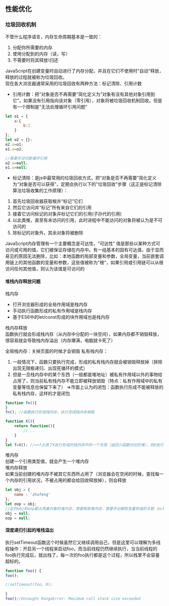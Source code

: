 ## 性能优化
### 垃圾回收机制
不管什么程序语言，内存生命周期基本是一致的：
1. 分配你所需要的内存
2. 使用分配到的内存（读，写）
3. 不需要时将其释放\归还
 
JavaScript在创建变量时自动进行了内存分配，并且在它们不使用时"自动"释放，释放的过程就被称为垃圾回收。   
现在各大浏览器通常采用的垃圾回收有两种方法：标记清除、引用计数
- 引用计数：把“对象是否不再需要”简化定义为“对象有没有其他对象引用到它”。如果没有引用指向该对象（零引用），对象将被垃圾回收机制回收。但是有一个限制是"无法处理循环引用问题"
```javascript
let o1 = {
    a:{
        b:2
    }
};
let o2 = {};
o2.o=o1;
o1.o=o2;

//需要手动切断循环引用
o2.o=null;
o1.o=null;
```
- 标记清除：是js中最常用的垃圾回收方式，把“对象是否不再需要”简化定义为“对象是否可以获得”，定期会执行以下的"垃圾回收"步骤（这正是标记清除算法垃圾收集的工作原理）：
1. 首先垃圾回收器获取根并“标记”它们
2. 然后它访问并“标记”所有来自它们的引用
3. 接着它访问标记的对象并标记它们的引用(子孙代的引用)
4. 以此类推，直至有未访问的引用，此时进程中不能访问的对象将被认为是不可访问的
5. 除标记的对象外，其余对象将被删除

JavaScript内存管理有一个主要概念是可达性，“可达性” 值是那些以某种方式可访问或可用的值，它们被保证存储在内存中。有一组基本的固有可达值，由于显而易见的原因无法删除，比如：本地函数的局部变量和参数，全局变量，当前嵌套调用链上的其他函数的变量和参数，这些值被称为"根"，如果引用或引用链可以从根访问任何其他值，则认为该值是可访问的 

#### 堆栈内存释放问题
栈内存  
- 打开浏览器形成的全局作用域是栈内存
- 手动执行函数形成的私有作用域是栈内存
- 基于ES6中的let/const形成的块作用域也是栈内存

栈内存释放  
函数执行就会形成栈内存（从内存中分配的一块空间），如果内存都不销毁释放，很容易就会导致栈内存溢出（内存爆满，电脑就卡死了）

全局栈内存：关掉页面的时候才会销毁
私有栈内存：
 1. 一般情况下，函数只要执行完成，形成的私有栈内存就会被销毁释放掉（排除出现无限极递归、出现死循环的模式）
 2. 但是一旦栈内存中的某个东西（一般都是堆地址）被私有作用域以外的事物给占用了，则当前私有栈内存不能立即被释放销毁（特点：私有作用域中的私有变量等信息也保留下来了）  =>市面上认为的闭包：函数执行形成不能被释放的私有栈内存，这样的才是闭包
```javaScript
function fn(){
}
fn(); //函数执行形成栈内存，执行完成栈内存销毁

function X(){
    return function(){
        //...
    }
}
let f=X(); //=>f占用了X执行形成的栈内存中的一个东西（返回小函数对应的堆），则X执行形成的栈内存不能被释放了
```

堆内存  
创建一个引用类型值，就会产生一个堆内存  
堆内存释放  
如果当前创建的堆内存不被其它东西所占用了（浏览器会在空闲的时候，查找每一个内存的引用状况，不被占用的都会给回收释放掉），则会释放
```javaScript
let obj = {
    name : 'zhufeng'
};
let oop = obj;
//此时obj和oop都占用着对象的堆内存，想要释放堆内存，需要手动解除变量和值的关联（null：空对象指针）
obj = null;
oop = null;
```

#### 深度递归引起的堆栈溢出
执行setTimeout函数这个时候虽然它又继续调用自己，但是这里可以理解为多线程操作：开启另一个线程来启动foo，而当前线程仍然继续执行，当当前线程的foo执行完成后，就出栈了，每一次的foo执行都是这个过程，所以栈里不会容量超标的。
```javaScript
function foo() {
foo(); 

//setTimeout(foo, 0);
   
}
foo()//Uncaught RangeError: Maximum call stack size exceeded
```


   

 